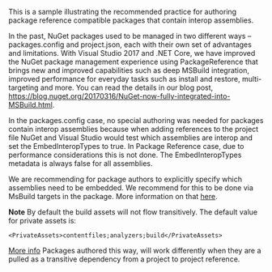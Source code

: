 This is a sample illustrating the recommended practice for authoring package reference compatible packages that contain interop assemblies. 

In the past, NuGet packages used to be managed in two different ways – packages.config and project.json, each with their own set of advantages and limitations. With Visual Studio 2017 and .NET Core, we have improved the NuGet package management experience using PackageReference that brings new and improved capabilities such as deep MSBuild integration, improved performance for everyday tasks such as install and restore, multi-targeting and more. You can read the details in our blog post, https://blog.nuget.org/20170316/NuGet-now-fully-integrated-into-MSBuild.html.

In the packages.config case, no special authoring was needed for packages contain interop assemblies because when adding references to the project file NuGet and Visual Studio would test which assemblies are interop and set the EmbedInteropTypes to true.
In Package Reference case,  due to performance considerations this is not done. The EmbedInteropTypes metadata is always false for all assemblies.

We are recommending for package authors to explicitly specify which assemblies need to be embedded. 
We recommend for this to be done via MsBuild targets in the package. 
More information on that [here](https://docs.microsoft.com/en-us/nuget/create-packages/creating-a-package). 

**Note**
By default the build assets will not flow transitively. 
The default value for private assets is:
```
<PrivateAssets>contentfiles;analyzers;build</PrivateAssets>
```
[More info](https://docs.microsoft.com/en-us/nuget/consume-packages/package-references-in-project-files#controlling-dependency-assets)
Packages authored this way, will work differently when they are a pulled as a transitive dependency from a project to project reference. 
